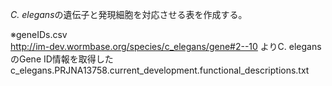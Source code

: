 <i>C. elegans</i>の遺伝子と発現細胞を対応させる表を作成する。

※geneIDs.csv  
http://im-dev.wormbase.org/species/c_elegans/gene#2--10 よりC. elegansのGene ID情報を取得した  
c_elegans.PRJNA13758.current_development.functional_descriptions.txt
